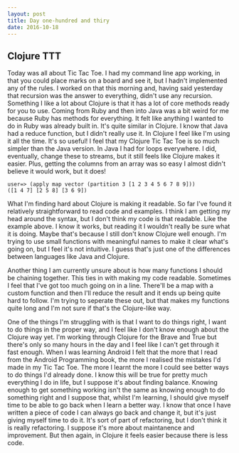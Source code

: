 ```yaml
---
layout: post
title: Day one-hundred and thiry
date: 2016-10-18
---
```


Clojure TTT
-----------

Today was all about Tic Tac Toe.  I had my command line app working, in that you could place marks on a board and see it, but I hadn't implemented any of the rules.  I worked on that this morning and, having said yesterday that recursion was the answer to everything, didn't use any recursion.  Something I like a lot about Clojure is that it has a lot of core methods ready for you to use.  Coming from Ruby and then into Java was a bit weird for me because Ruby has methods for everything.  It felt like anything I wanted to do in Ruby was already built in.  It's quite similar in Clojure.  I know that Java had a reduce function, but I didn't really use it.  In Clojure I feel like I'm using it all the time.  It's so useful!  I feel that my Clojure Tic Tac Toe is so much simpler than the Java version.  In Java I had for loops everywhere.  I did, eventually, change these to streams, but it still feels like Clojure makes it easier.  Plus, getting the columns from an array was so easy I almost didn't believe it would work, but it does!

```
user=> (apply map vector (partition 3 [1 2 3 4 5 6 7 8 9]))
([1 4 7] [2 5 8] [3 6 9])
```

What I'm finding hard about Clojure is making it readable.  So far I've found it relatively straightforward to read code and examples.  I think I am getting my head around the syntax, but I don't think my code is that readable.  Like the example above.  I know it works, but reading it I wouldn't really be sure what it is doing.  Maybe that's because I still don't know Clojure well enough.  I'm trying to use small functions with meaningful names to make it clear what's going on, but I feel it's not intuitive.  I guess that's just one of the differences between languages like Java and Clojure.

Another thing I am currently unsure about is how many functions I should be chaining together.  This ties in with making my code readable.  Sometimes I feel that I've got too much going on in a line.  There'll be a map with a custom function and then I'll reduce the result and it ends up being quite hard to follow.  I'm trying to seperate these out, but that makes my functions quite long and I'm not sure if that's the Clojure-like way.

One of the things I'm struggling with is that I want to do things right, I want to do things in the proper way, and I feel like I don't know enough about the Clojure way yet.  I'm working through Clojure for the Brave and True but there's only so many hours in the day and I feel like I can't get through it fast enough.  When I was learning Android I felt that the more that I read from the Android Programming book, the more I realised the mistakes I'd made in my Tic Tac Toe. The more I learnt the more I could see better ways to do things I'd already done.  I know this will be true for pretty much everything I do in life, but I suppose it's about finding balance.  Knowing enough to get something working isn't the same as knowing enough to do something right and I suppose that, whilst I'm learning, I should give myself time to be able to go back when I learn a better way.  I know that once I have written a piece of code I can always go back and change it, but it's just giving myself time to do it.  It's sort of part of refactoring, but I don't think it is really refactoring.  I suppose it's more about maintanence and improvement.  But then again, in Clojure it feels easier because there is less code.

